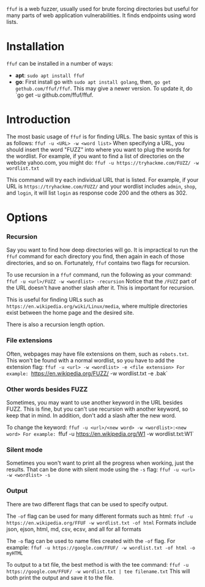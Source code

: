 `ffuf` is a web fuzzer, usually used for brute forcing directories but useful for many parts of web application vulnerabilities. It finds endpoints using word lists.

# Installation
`ffuf` can be installed in a number of ways:
- **apt**: `sudo apt install ffuf`
- **go**: First install go with `sudo apt install golang`, then, `go get gethub.com/ffuf/ffuf`. This may give a newer version. To update it, do `go get -u github.com/ffuf/ffuf.

# Introduction
The most basic usage of `ffuf` is for finding URLs. The basic syntax of this is as follows:
`ffuf -u <URL> -w <word list>`
When specifying a URL, you should insert the word "FUZZ" into where you want to plug the words for the wordlist. For example, if you want to find a list of directories on the website yahoo.com, you might do:
`ffuf -u https://tryhackme.com/FUZZ/ -w wordlist.txt`

This command will try each individual URL that is listed. For example, if your URL is `https://tryhackme.com/FUZZ/` and your wordlist includes `admin`, `shop`, and `login`, it will list `login` as response code 200 and the others as 302.

# Options
### Recursion
Say you want to find how deep directories will go. It is impractical to run the `ffuf` command for each directory you find, then again in each of those directories, and so on. Fortunately, `ffuf` contains two flags for recursion.

To use recursion in a `ffuf` command, run the following as your command:
`ffuf -u <url>/FUZZ -w <wordlist> -recursion`
Notice that the `/FUZZ` part of the URL doesn't have another slash after it. This is important for recursion.

This is useful for finding URLs such as `https://en.wikipedia.org/wiki/Linux/media`, where multiple directories exist between the home page and the desired site.

There is also a recursion length option.

### File extensions
Often, webpages may have file extensions on them, such as `robots.txt`. This won't be found with a normal wordlist, so you have to add the extension flag:
`ffuf -u <url> -w <wordlist> -e <file extension>
For example:
`https://en.wikipedia.org/FUZZ/ -w wordlist.txt -e .bak`

### Other words besides FUZZ
Sometimes, you may want to use another keyword in the URL besides FUZZ. This is fine, but you can't use recursion with another keyword, so keep that in mind. In addition, don't add a slash after the new word.

To change the keyword:
`ffuf -u <url>/<new word> -w <wordlist>:<new word>
For example:
`ffuf -u https://en.wikipedia.org/W1 -w wordlist.txt:W1`

### Silent mode
Sometimes you won't want to print all the progress when working, just the results. That can be done with silent mode using the `-s` flag:
`ffuf -u <url> -w <wordlist> -s`

### Output
There are two different flags that can be used to specify output.

The `-of` flag can be used for many different formats such as html:
`ffuf -u https://en.wikipedia.org/FFUF -w wordlist.txt -of html`
Formats include json, ejson, html, md, csv, ecsv, and all for all formats

The `-o` flag can be used to name files created with the `-of` flag. For example:
`ffuf -u https://google.com/FFUF/ -w wordlist.txt -of html -o myHTML`

To output to a txt file, the best method is with the tee command:
`ffuf -u https://google.com/FFUF/ -w wordlist.txt | tee filename.txt`
This will both print the output and save it to the file.


